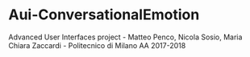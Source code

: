 # Aui-ConversationalEmotion

Advanced User Interfaces project - Matteo Penco, Nicola Sosio, Maria Chiara Zaccardi - Politecnico di Milano AA 2017-2018
